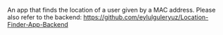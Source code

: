 An app that finds the location of a user given by a MAC address.
Please also refer to the backend: https://github.com/eylulguleryuz/Location-Finder-App-Backend
